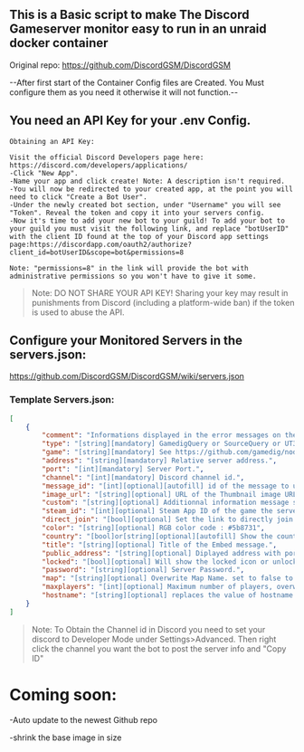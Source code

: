 ## This is a Basic script to make The Discord Gameserver monitor easy to run in an unraid docker container
Original repo: https://github.com/DiscordGSM/DiscordGSM


--After first start of the Container Config files are Created. You Must configure them as you need it otherwise it will not function.--


## You need an API Key for your .env Config.
```
Obtaining an API Key:

Visit the official Discord Developers page here: https://discord.com/developers/applications/
-Click "New App".
-Name your app and click create! Note: A description isn't required.
-You will now be redirected to your created app, at the point you will need to click "Create a Bot User".
-Under the newly created bot section, under "Username" you will see "Token". Reveal the token and copy it into your servers config.
-Now it's time to add your new bot to your guild! To add your bot to your guild you must visit the following link, and replace "botUserID" with the client ID found at the top of your Discord app settings page:https://discordapp.com/oauth2/authorize?client_id=botUserID&scope=bot&permissions=8

Note: "permissions=8" in the link will provide the bot with administrative permissions so you won't have to give it some.
```

>Note: DO NOT SHARE YOUR API KEY! Sharing your key may result in punishments from Discord (including a platform-wide ban) if the token is used to abuse the API.



## Configure your Monitored Servers in the servers.json:
https://github.com/DiscordGSM/DiscordGSM/wiki/servers.json


### Template Servers.json:
```json
[
    {
        "comment": "Informations displayed in the error messages on the console, also usefull to read through servers.json",
        "type": "[string][mandatory] GamedigQuery or SourceQuery or UT3Query or Fake.",
        "game": "[string][mandatory] See https://github.com/gamedig/node-gamedig",
        "address": "[string][mandatory] Relative server address.",
        "port": "[int][mandatory] Server Port.",
        "channel": "[int][mandatory] Discord channel id.",
        "message_id": "[int][optional][autofill] id of the message to update.",
        "image_url": "[string][optional] URL of the Thumbnail image URL https://static.wikia.nocookie.net/minecraft_gamepedia/images/9/93/Grass_Block_JE7_BE6.png",
        "custom": "[string][optional] Additionnal information message showed at the bottom of the server embed",
        "steam_id": "[int][optional] Steam App ID of the game the server is running for. Not the steam id of the dedicated server.",
        "direct_join": "[bool][optional] Set the link to directly join the server instead of just launching the game. Steam_id must be set.",
        "color": "[string][optional] RGB color code : #5b8731",
        "country": "[bool]or[string][optional][autofill] Show the country field, set to false, to disable",
        "title": "[string][optional] Title of the Embed message.",
        "public_address": "[string][optional] Diplayed address with port.",
        "locked": "[bool][optional] Will show the locked icon or unlocked icon.",
        "password": "[string][optional] Server Password.",
        "map": "[string][optional] Overwrite Map Name. set to false to remove field.",
        "maxplayers": "[int][optional] Maximum number of players, overwrite auto-detection if defined.",
        "hostname": "[string][optional] replaces the value of hostname."
    }
]
```
>Note: To Obtain the Channel id in Discord you need to set your discord to Developer Mode under Settings>Advanced. Then right click the channel you want the bot to post the server info and "Copy ID"







# Coming soon:
-Auto update to the newest Github repo

-shrink the base image in size
